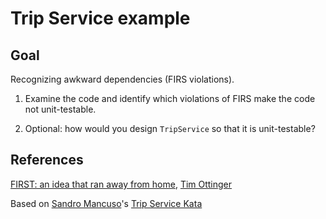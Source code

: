 # Trip Service example

## Goal
Recognizing awkward dependencies (FIRS violations).

1. Examine the code and identify which violations of FIRS make the code not unit-testable.

2. Optional: how would you design `TripService` so that it is unit-testable?

## References

[FIRST: an idea that ran away from home](https://agileotter.blogspot.com/2021/09/first-idea-that-ran-away-from-home.html), [Tim Ottinger](http://agileotter.blogspot.com/)

Based on [Sandro Mancuso](https://github.com/sandromancuso)'s [Trip Service Kata](https://kata-log.rocks/trip-service-kata)
